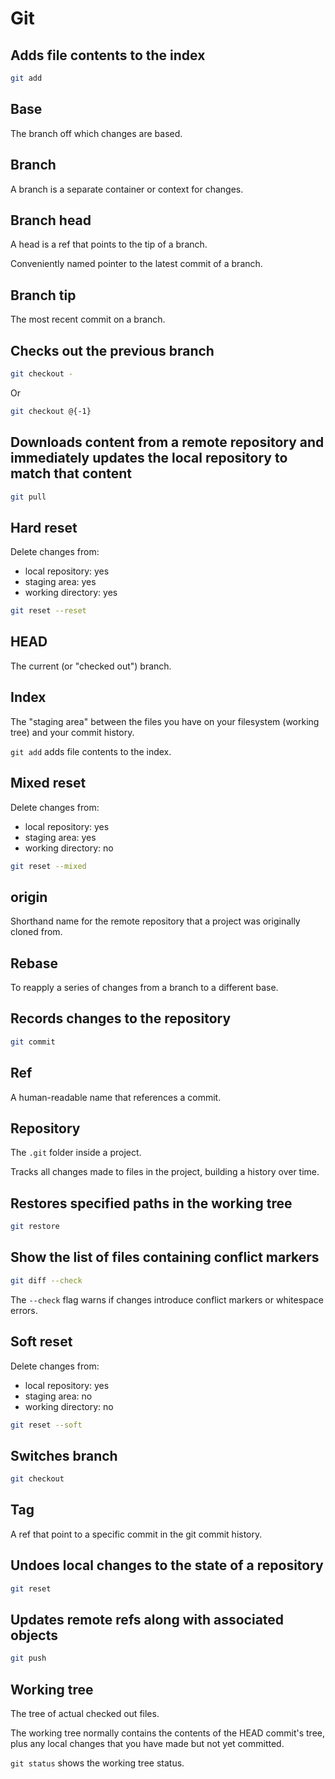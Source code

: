 # Git

## Adds file contents to the index

```bash
git add
```

## Base

The branch off which changes are based.

## Branch

A branch is a separate container or context for changes.

## Branch head

A head is a ref that points to the tip of a branch.

Conveniently named pointer to the latest commit of a branch.

## Branch tip

The most recent commit on a branch.

## Checks out the previous branch

```bash
git checkout -
```

Or

```bash
git checkout @{-1}
```

## Downloads content from a remote repository and immediately updates the local repository to match that content

```bash
git pull
```

## Hard reset

Delete changes from:

- local repository: yes
- staging area: yes
- working directory: yes

```bash
git reset --reset
```

## HEAD

The current (or "checked out") branch.

## Index

The "staging area" between the files you have on your filesystem (working tree) and your commit history.

`git add` adds file contents to the index.

## Mixed reset

Delete changes from:

- local repository: yes
- staging area: yes
- working directory: no

```bash
git reset --mixed
```

## origin

Shorthand name for the remote repository that a project was originally cloned from.

## Rebase

To reapply a series of changes from a branch to a different base.

## Records changes to the repository

```bash
git commit
```

## Ref

A human-readable name that references a commit.

## Repository

The `.git` folder inside a project.

Tracks all changes made to files in the project, building a history over time.

## Restores specified paths in the working tree

```bash
git restore
```

## Show the list of files containing conflict markers

```bash
git diff --check
```

The `--check` flag warns if changes introduce conflict markers or whitespace errors.

## Soft reset

Delete changes from:

- local repository: yes
- staging area: no
- working directory: no

```bash
git reset --soft
```

## Switches branch

```bash
git checkout
```

## Tag

A ref that point to a specific commit in the git commit history.

## Undoes local changes to the state of a repository

```bash
git reset
```

## Updates remote refs along with associated objects

```bash
git push
```

## Working tree

The tree of actual checked out files.

The working tree normally contains the contents of the HEAD commit's tree, plus any local changes that you have made but
not yet committed.

`git status` shows the working tree status.
